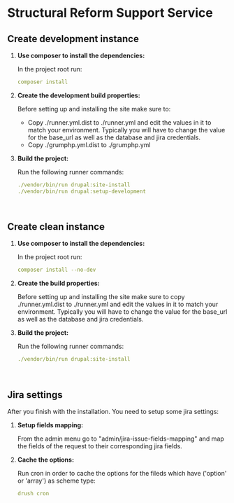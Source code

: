 # Structural Reform Support Service


## Create development instance
<ol>
<li><strong>Use composer to install the dependencies:</strong>
<p>In the project root run:</p>

```yaml
composer install
```
</li>

<li><strong>Create the development build properties:</strong>
<p>Before setting up and installing the site make sure to:</p>
<ul>
<li>Copy ./runner.yml.dist to ./runner.yml and edit the values in it to match your environment. Typically you will have to change the value for the base_url as well as the database and jira credentials.</li>
<li>Copy ./grumphp.yml.dist to ./grumphp.yml</li>
</ul>
</li>

<li>
<p><strong>Build the project:</strong></p>
<p>
Run the following runner commands:

```yaml
./vendor/bin/run drupal:site-install
./vendor/bin/run drupal:setup-development
```
</p>
</li>
</ol>

<br />
 
## Create clean instance
<ol>
<li><strong>Use composer to install the dependencies:</strong>
<p>In the project root run:</p>

```yaml
composer install --no-dev
```
</li>

<li><strong>Create the build properties:</strong>
<p>Before setting up and installing the site make sure to copy ./runner.yml.dist to ./runner.yml and edit the values in it to match your environment. Typically you will have to change the value for the base_url as well as the database and jira credentials.</p>
</li>

<li>
<strong>Build the project:</strong>
<p>
Run the following runner commands:

```yaml
./vendor/bin/run drupal:site-install
```
</p>
</li>
</ol>

<br />

## Jira settings
<p>After you finish with the installation. You need to setup some jira settings:</p>
<ol>
<li><strong>Setup fields mapping:</strong>
<p>From the admin menu go to "admin/jira-issue-fields-mapping" and map the fields of the request to their corresponding jira fields.</p>
<li><strong>Cache the options:</strong>
<p>
Run cron in order to cache the options for the fileds which have ('option' or 'array') as scheme type:

```yaml
drush cron
```
</p>
</li>
</ol>